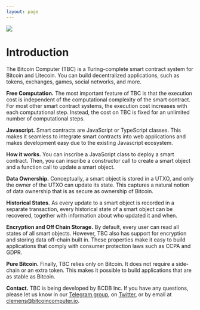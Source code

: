 ```yaml
---
layout: page
---
```


![](/static/bitcoin-computer@1x.png)
# Introduction

The Bitcoin Computer (TBC) is a Turing-complete smart contract system for Bitcoin and Litecoin. You can build decentralized applications, such as tokens, exchanges, games, social networks, and more.

**Free Computation.** The most important feature of TBC is that the execution cost is independent of the computational complexity of the smart contract. For most other smart contract systems, the execution cost increases with each computational step. Instead, the cost on TBC is fixed for an unlimited number of computational steps.

**Javascript.** Smart contracts are JavaScript or TypeScript classes. This makes it seamless to integrate smart contracts into web applications and makes development easy due to the existing Javascript ecosystem.

**How it works.** You can inscribe a JavaScript class to deploy a smart contract. Then, you can inscribe a constructor call to create a smart object and a function call to update a smart object.

**Data Ownership.** Conceptually, a smart object is stored in a UTXO, and only the owner of the UTXO can update its state. This captures a natural notion of data ownership that is as secure as ownership of Bitcoin.

**Historical States.** As every update to a smart object is recorded in a separate transaction, every historical state of a smart object can be recovered, together with information about who updated it and when.

**Encryption and Off Chain Storage.** By default, every user can read all states of all smart objects. However, TBC also has support for encryption and storing data off-chain built in. These properties make it easy to build applications that comply with consumer protection laws such as CCPA and GDPR.

**Pure Bitcoin.** Finally, TBC relies only on Bitcoin. It does not require a side-chain or an extra token. This makes it possible to build applications that are as stable as Bitcoin.

**Contact.** TBC is being developed by BCDB Inc. If you have any questions, please let us know in our [Telegram group](https://t.me/thebitcoincomputer), on [Twitter](https://twitter.com/TheBitcoinToken), or by email at clemens@bitcoincomputer.io.
